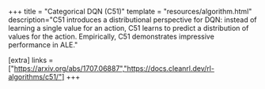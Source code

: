 +++
title = "Categorical DQN (C51)"
template = "resources/algorithm.html"
description="C51 introduces a distributional perspective for DQN: instead of learning a single value for an action, C51 learns to predict a distribution of values for the action. Empirically, C51 demonstrates impressive performance in ALE."

[extra]
links = ["https://arxiv.org/abs/1707.06887","https://docs.cleanrl.dev/rl-algorithms/c51/"]
+++
